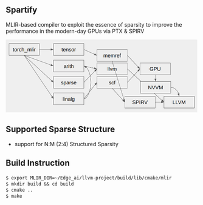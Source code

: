 ## Spartify
MLIR-based compiler to exploit the essence of sparsity to improve the performance in the modern-day GPUs via PTX & SPIRV

![Spartify-Stack](docs/spartify.png "Spartify-Stack")

## Supported Sparse Structure
- support for N:M (2:4) Structured Sparsity

## Build Instruction 
```
$ export MLIR_DIR=~/Edge_ai/llvm-project/build/lib/cmake/mlir
$ mkdir build && cd build 
$ cmake ..
$ make 
```